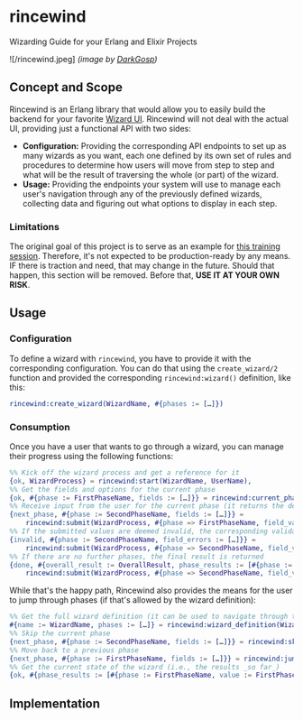 # rincewind

Wizarding Guide for your Erlang and Elixir Projects

![/rincewind.jpeg]
_(image by [DarkGosp](https://x.com/Darkgosp))_

## Concept and Scope

Rincewind is an Erlang library that would allow you to easily build the backend for your favorite
[Wizard UI](https://ui-patterns.com/patterns/Wizard).
Rincewind will not deal with the actual UI, providing just a functional API with two sides:

* **Configuration:** Providing the corresponding API endpoints to set up as many wizards as you want, each one
  defined by its own set of rules and procedures to determine how users will move from step to step and what will be the
  result of traversing the whole (or part) of the wizard.
* **Usage:** Providing the endpoints your system will use to manage each user's navigation through any of the
  previously defined wizards, collecting data and figuring out what options to display in each step.

### Limitations

The original goal of this project is to serve as an example for [this training session](https://codebeameurope.com/trainings/everything-you-always-wanted-to-know-about-testing-on-the-beam/).
Therefore, it's not expected to be production-ready by any means. IF there is traction and need, that may change in the
future. Should that happen, this section will be removed. Before that, **USE IT AT YOUR OWN RISK**.

## Usage

### Configuration

To define a wizard with `rincewind`, you have to provide it with the corresponding configuration.
You can do that using the `create_wizard/2` function and provided the corresponding `rincewind:wizard()` definition,
like this:

```erlang
rincewind:create_wizard(WizardName, #{phases := […]})
```

[//]: # (TODO: Complete this section with the actual definition of the phases and the rest of the parameters)

### Consumption

Once you have a user that wants to go through a wizard, you can manage their progress using the following functions:

```erlang
%% Kick off the wizard process and get a reference for it
{ok, WizardProcess} = rincewind:start(WizardName, UserName),
%% Get the fields and options for the current phase
{ok, #{phase := FirstPhaseName, fields := […]}} = rincewind:current_phase(WizardProcess),
%% Receive input from the user for the current phase (it returns the definition for the next phase, if there is one)
{next_phase, #{phase := SecondPhaseName, fields := […]}} =
    rincewind:submit(WizardProcess, #{phase => FirstPhaseName, field_values => […]}),
%% If the submitted values are deemed invalid, the corresponding validation errors are returned
{invalid, #{phase := SecondPhaseName, field_errors := […]}} =
    rincewind:submit(WizardProcess, #{phase => SecondPhaseName, field_values => […]}),
%% If there are no further phases, the final result is returned
{done, #{overall_result := OverallResult, phase_results := [#{phase := FirstPhaseName, value := FirstPhaseValue}, …]}} =
    rincewind:submit(WizardProcess, #{phase => SecondPhaseName, field_values => […]}),
```

While that's the happy path, Rincewind also provides the means for the user to jump through phases (if that's allowed by
the wizard definition):

```erlang
%% Get the full wizard definition (it can be used to navigate through the phases)
#{name := WizardName, phases := […]} = rincewind:wizard_definition(WizardProcess),
%% Skip the current phase
{next_phase, #{phase := SecondPhaseName, fields := […]}} = rincewind:skip_phase(WizardProcess),
%% Move back to a previous phase
{next_phase, #{phase := FirstPhaseName, fields := […]}} = rincewind:jump_back(WizardProcess, FirstPhaseName),
%% Get the current state of the wizard (i.e., the results _so far_)
{ok, #{phase_results := [#{phase := FirstPhaseName, value := FirstPhaseValue}, …]}} = rincewind:get_state(WizardProcess),
```

[//]: # (TODO: Add more functions if we think we need them)

[//]: # (TODO: If we add a folder with examples, link it here)

## Implementation

[//]: # (TODO: Add implementation details that can be useful for our users, like the fact that each process is an FSM or something)

